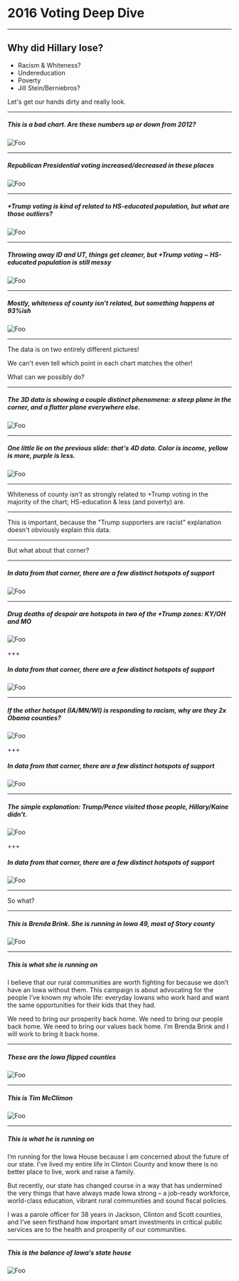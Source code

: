 # 2016 Voting Deep Dive

---

## Why did Hillary lose?

* Racism & Whiteness?
* Undereducation
* Poverty
* Jill Stein/Berniebros?

Let's get our hands dirty and really look.

---

##### This is a bad chart.  Are these numbers up or down from 2012?

![Foo](img/bad.png)

---

##### Republican Presidential voting increased/decreased in these places

![Foo](img/support.png)

---

##### +Trump voting is kind of related to HS-educated population, but what are those outliers?

![Foo](img/dirty_cone.png)

---

##### Throwing away ID and UT, things get cleaner, but +Trump voting ~ HS-educated population is still messy

![Foo](img/clean_cone.png)

---

##### Mostly, whiteness of county isn't related, but something happens at 93%ish

![Foo](img/curve.png)

---

The data is on two entirely different pictures!

We can't even tell which point in each chart matches the other!

What can we possibly do?

---

##### The 3D data is showing a couple distinct phenomena: a steep plane in the corner, and a flatter plane everywhere else.

![Foo](img/lean_rotate.gif)

---

##### One little lie on the previous slide: that's 4D data.  Color is income, yellow is more, purple is less.

![Foo](img/lean_rotate.gif)

---


Whiteness of county _isn't_ as strongly related to +Trump voting in the majority of the chart; HS-education & less (and poverty) are.

---

This is important, because the "Trump supporters are racist" explanation doesn't obviously explain this data.

---

But what about that corner?

---

##### In data from that corner, there are a few distinct hotspots of support

![Foo](img/big_support.png)

---

##### Drug deaths of despair are hotspots in two of the +Trump zones: KY/OH and MO

![Foo](img/drugs.jpg)

+++

##### In data from that corner, there are a few distinct hotspots of support

![Foo](img/big_support.png)

---

##### If the other hotspot (IA/MN/WI) is responding to racism, why are they 2x Obama counties?

![Foo](img/Flip1.png)

+++

##### In data from that corner, there are a few distinct hotspots of support

![Foo](img/big_support.png)

---

##### The simple explanation: Trump/Pence visited those people, Hillary/Kaine didn't.

![Foo](img/dots.png)

+++

##### In data from that corner, there are a few distinct hotspots of support

![Foo](img/big_support.png)

---

So what?

---

##### This is Brenda Brink.  She is running in Iowa 49, most of Story county

![Foo](img/brenda.jpg)

---

##### This is what she is running on

I believe that our rural communities are worth fighting for because we don’t have an Iowa without them. This campaign is about advocating for the people I’ve known my whole life: everyday Iowans who work hard and want the same opportunities for their kids that they had.

We need to bring our prosperity back home. We need to bring our people back home. We need to bring our values back home. I’m Brenda Brink and I will work to bring it back home.


---

##### These are the Iowa flipped counties

![Foo](img/flipped.png)


---

##### This is Tim McClimon

![Foo](img/tim.webp)

---

##### This is what he is running on

I’m running for the Iowa House because I am concerned about the future of our state. I’ve lived my entire life in Clinton County and know there is no better place to live, work and raise a family.

But recently, our state has changed course in a way that has undermined the very things that have always made Iowa strong – a job-ready workforce, world-class education, vibrant rural communities and sound fiscal policies.

I was a parole officer for 38 years in Jackson, Clinton and Scott counties, and I’ve seen firsthand how important smart investments in critical public services are to the health and prosperity of our communities.

---

##### This is the balance of Iowa's state house

![Foo](img/composition.png)
